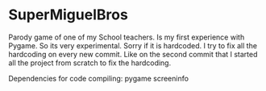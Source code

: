 # SuperMiguelBros
Parody game of one of my School teachers.
Is my first experience with Pygame. So its very experimental. Sorry if it is hardcoded. I try to fix all the hardcoding on
every new commit. Like on the second commit that I started all the project from scratch to fix the hardcoding.


Dependencies for code compiling:
pygame
screeninfo


